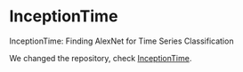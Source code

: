 # InceptionTime
InceptionTime: Finding AlexNet for Time Series Classification

We changed the repository, check [InceptionTime](https://github.com/hfawaz/InceptionTime). 
